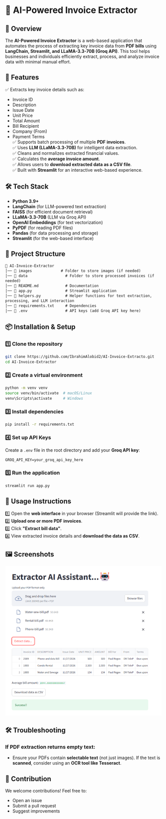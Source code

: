 # 🧾 AI-Powered Invoice Extractor

## 📌 Overview

The **AI-Powered Invoice Extractor** is a web-based application that automates the process of extracting key invoice data from **PDF bills** using **LangChain, Streamlit, and LLaMA-3.3-70B (Groq API)**. This tool helps businesses and individuals efficiently extract, process, and analyze invoice data with minimal manual effort.

## 🚀 Features

✅ Extracts key invoice details such as:

- Invoice ID
- Description
- Issue Date
- Unit Price
- Total Amount
- Bill Recipient
- Company (From)
- Payment Terms\
  ✅ Supports batch processing of multiple **PDF invoices**.\
  ✅ Uses **LLM (LLaMA-3.3-70B)** for intelligent data extraction.\
  ✅ Cleans and normalizes extracted financial values.\
  ✅ Calculates the **average invoice amount**.\
  ✅ Allows users to **download extracted data as a CSV file**.\
  ✅ Built with **Streamlit** for an interactive web-based experience.

## 🛠️ Tech Stack

- **Python 3.9+**
- **LangChain** (for LLM-powered text extraction)
- **FAISS** (for efficient document retrieval)
- **LLaMA-3.3-70B** (LLM via Groq API)
- **OpenAI Embeddings** (for text vectorization)
- **PyPDF** (for reading PDF files)
- **Pandas** (for data processing and storage)
- **Streamlit** (for the web-based interface)

## 📂 Project Structure

```
📁 AI-Invoice-Extractor
│── 📁 images             # Folder to store images (if needed)
│── 📁 data                 # Folder to store processed invoices (if needed)
│── 📝 README.md            # Documentation
│── 📄 app.py               # Streamlit application
│── 📄 helpers.py           # Helper functions for text extraction, processing, and LLM interaction
│── 📄 requirements.txt     # Dependencies
│── 📄 .env                 # API keys (add Groq API key here)
```

## 📦 Installation & Setup

### 1️⃣ Clone the repository

```bash
git clone https://github.com/IbrahimAlobid2/AI-Invoice-Extracto.git
cd AI-Invoice-Extractor
```

### 2️⃣ Create a virtual environment

```bash
python -m venv venv
source venv/bin/activate  # macOS/Linux
venv\Scripts\activate     # Windows
```

### 3️⃣ Install dependencies

```bash
pip install -r requirements.txt
```

### 4️⃣ Set up API Keys

Create a `.env` file in the root directory and add your **Groq API key**:

```
GROQ_API_KEY=your_groq_api_key_here
```

### 5️⃣ Run the application

```bash
streamlit run app.py
```

## 🎯 Usage Instructions

1️⃣ Open the **web interface** in your browser (Streamlit will provide the link).\
2️⃣ **Upload one or more PDF invoices**.\
3️⃣ Click **"Extract bill data"**.\
4️⃣ View extracted invoice details and **download the data as CSV**.

## 🖼️ Screenshots

![Screenshots](./images/ui.png)  

## 🛠️ Troubleshooting



### If PDF extraction returns empty text:

- Ensure your PDFs contain **selectable text** (not just images). If the text is **scanned**, consider using an **OCR tool like Tesseract**.

## 🤝 Contribution

We welcome contributions! Feel free to:

- Open an issue
- Submit a pull request
- Suggest improvements

#

